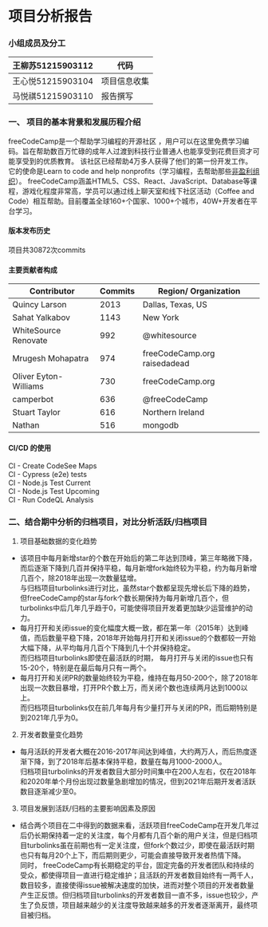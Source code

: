 # 项目分析报告

### 小组成员及分工

| 王柳苏51215903112 | 代码         |
| ----------------- | ------------ |
| 王心悦51215903104 | 项目信息收集 |
| 马悦祺51215903110 | 报告撰写     |



### 一、 项目的基本背景和发展历程介绍 

 freeCodeCamp是一个帮助学习编程的开源社区 ，用户可以在这里免费学习编码。旨在帮助数百万忙碌的成年人过渡到科技行业普通人也能享受到花费巨资才可能享受到的优质教育。 该社区已经帮助4万多人获得了他们的第一份开发工作。 它的使命是Learn to code and help nonprofits（学习编程，去帮助那些[非盈利组织](https://www.zhihu.com/search?q=非盈利组织&search_source=Entity&hybrid_search_source=Entity&hybrid_search_extra={"sourceType"%3A"answer"%2C"sourceId"%3A654077271})）。 freeCodeCamp涵盖HTML5、CSS、React、JavaScript、Database等课程，游戏化程度非常高，学员可以通过线上聊天室和线下社区活动（Coffee and Code）相互帮助。目前覆盖全球160+个国家、1000+个城市，40W+开发者在平台学习。

#### 版本发布历史
   项目共30872次commits


#### 主要贡献者构成

| Contributor |Commits |Region/ Organization
| ------------------------------------------------------------ | ------------------------------------------------------------ | ------------------------------------------------------------ |
| Quincy Larson    |       2013    |         Dallas, Texas, US                              
|Sahat Yalkabov   |       1143     |       New York
|WhiteSource Renovate| 992    |     @whitesource
| Mrugesh Mohapatra     |974       |    freeCodeCamp.org  raisedadead
| Oliver Eyton-Williams |730  |   freeCodeCamp.org
| camperbot | 636   |   @freeCodeCamp
| Stuart Taylor |616  |   Northern Ireland
|Nathan  |516 |    mongodb




#### CI/CD 的使用
CI - Create CodeSee Maps                  
CI - Cypress (e2e) tests       
CI - Node.js Test Current     
CI - Node.js Test Upcoming       
CI - Run CodeQL Analysis


### 二、结合期中分析的归档项目，对比分析活跃/归档项目

 1. 项目基础数据的变化趋势

 - 该项目中每月新增star的个数在开始后的第二年达到顶峰，第三年略微下降，而后逐渐下降到几百并保持平稳，每月新增fork始终较为平稳，约为每月新增几百个，除2018年出现一次数量猛增。      
    与归档项目turbolinks进行对比，虽然star个数都呈现先增长后下降的趋势，但freeCodeCamp的star与fork个数长期保持为每月新增几百个，但turbolinks中后几年几乎趋于0，可能使得项目开发着更加缺少运营维护的动力。
 - 每月打开和关闭issue的变化幅度大概一致，都在第一年（2015年）达到峰值，而后数量平稳下降，2018年开始每月打开和关闭issue的个数都较一开始大幅下降，从平均每月几百个下降到几十个并保持稳定。       
   而归档项目turbolinks即使在最活跃的时期， 每月打开与关闭的issue也只有15-20个，特别是在最后每月只有一两个。
 - 每月打开和关闭PR的数量始终较为平稳，维持在每月50-200个，除了2018年出现一次数目暴增，打开PR个数上万，而关闭个数也连续两月达到1000以上。       
    而归档项目turbolinks仅在前几年每月有少量打开与关闭的PR，而后期特别是到2021年几乎为0。




 2. 开发者数量变化趋势

 - 每月活跃的开发者大概在2016-2017年间达到峰值，大约两万人，而后热度逐渐下降，到了2018年后基本保持平稳，数量在每月1000-2000人。       
    归档项目turbolinks的开发者数目大部分时间集中在200人左右，仅在2018年和2020年单个月份出现过数量急剧增加的情况，但到2021年后期开发者活跃数目逐渐减少至0。


3. 项目发展到活跃/归档的主要影响因素及原因

 -  结合两个项目在二中得到的数据来看，活跃项目freeCodeCamp在开发几年过后仍长期保持着一定的关注度，每个月都有几百个新的用户关注，但是归档项目turbolinks虽在前期也有一定关注度，但fork个数过少，即使在最活跃时期也只有每月20个上下，而后期则更少，可能会直接导致开发者热情下降。     
 同时， freeCodeCamp有长期稳定的平台，固定完备的开发者团队和持续的受众，都使得项目一直进行稳定维护；且活跃的开发者数目始终有一两千人，数目较多，直接使得issue被解决速度的加快，进而对整个项目的开发者数量产生正反馈。但归档项目turbolinks的开发者数目一直不多，issue也较少，产生了负反馈，项目越来越少的关注度导致越来越多的开发者逐渐离开，最终项目被归档。



